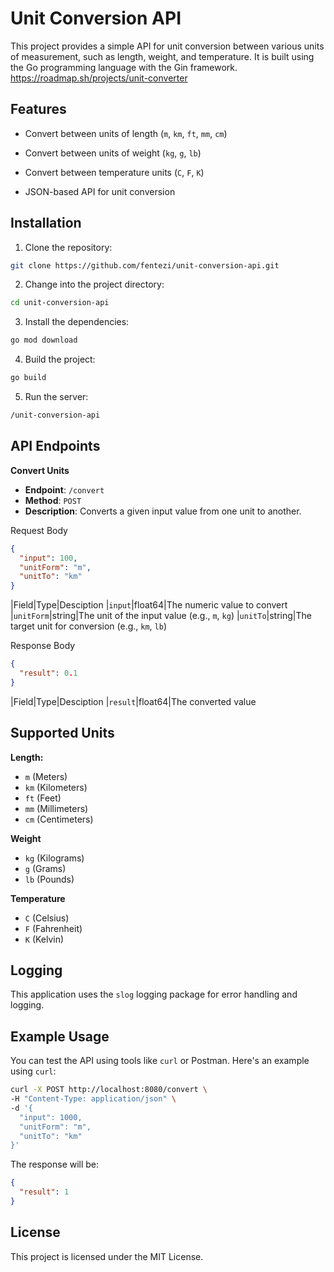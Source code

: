 # Unit Conversion API

  

This project provides a simple API for unit conversion between various units of measurement, such as length, weight, and temperature. It is built using the Go programming language with the Gin framework.
https://roadmap.sh/projects/unit-converter


## Features

  

- Convert between units of length (`m`, `km`, `ft`, `mm`, `cm`)

- Convert between units of weight (`kg`, `g`, `lb`)

- Convert between temperature units (`C`, `F`, `K`)

- JSON-based API for unit conversion

  

## Installation

  

1. Clone the repository:
```bash
git clone https://github.com/fentezi/unit-conversion-api.git
```
2. Change into the project directory: 
```bash
cd unit-conversion-api
```
3. Install the dependencies: 
```bash
go mod download
```
4. Build the project:
```bash
go build
```
5.  Run the server:
```bash
/unit-conversion-api
```

  

## API Endpoints

**Convert Units**
 - **Endpoint**: `/convert`
 - **Method**: `POST`
 - **Description**: Converts a given input value from one unit to another.

Request Body
```json
{
  "input": 100,
  "unitForm": "m",
  "unitTo": "km"
}
```
|Field|Type|Desciption
|`input`|float64|The numeric value to convert
|`unitForm`|string|The unit of the input value (e.g., `m`, `kg`)
|`unitTo`|string|The target unit for conversion (e.g., `km`, `lb`)

Response Body

```json
{
  "result": 0.1
}
```
|Field|Type|Desciption
|`result`|float64|The converted value

## Supported Units
**Length:**
 - `m` (Meters)
 - `km` (Kilometers)
 - `ft` (Feet)
 - `mm` (Millimeters)
 - `cm` (Centimeters)
 
 **Weight**
 
 - `kg` (Kilograms)
 - `g` (Grams)
 - `lb` (Pounds)

**Temperature**

 - `C` (Celsius)
 - `F` (Fahrenheit)
 - `K` (Kelvin)

## Logging
This application uses the `slog` logging package for error handling and logging.

## Example Usage
You can test the API using tools like `curl` or Postman. Here's an example using `curl`:
```bash
curl -X POST http://localhost:8080/convert \
-H "Content-Type: application/json" \
-d '{
  "input": 1000,
  "unitForm": "m",
  "unitTo": "km"
}'
```
The response will be:
```json
{
  "result": 1
}
```

## License

This project is licensed under the MIT License.
